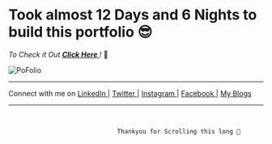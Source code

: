 # Took almost 12 Days and 6 Nights to build this portfolio :sunglasses:


*To Check it Out  <a href="https://shu6h4m.github.io/in/"> **Click Here** </a> !* :metal:


![PoFolio](https://user-images.githubusercontent.com/37971771/124372775-93f83380-dcaa-11eb-9deb-500177c2b178.png)


----------------------------------------------------------------------------------------------------

Connect with me on <a href="https://www.linkedin.com/in/shu6h4m/"> LinkedIn </a> | <a href="https://twitter.com/shu6h4m"> Twitter </a> | <a href="https://www.instagram.com/shu6h4m/"> Instagram </a> | <a href="https://www.facebook.com/shu6h4m"> Facebook </a> | <a href="https://www.shu6h4m.in"> My Blogs </a>

----------------------------------------------------------------------------------------------------
</br> 



                                  Thankyou for Scrolling this long 🍻
